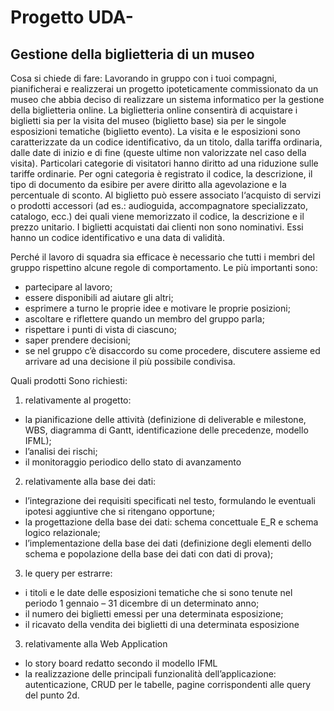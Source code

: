 # Progetto UDA-

## Gestione della biglietteria di un museo

Cosa si chiede di fare:
Lavorando in gruppo con i tuoi compagni, pianificherai e realizzerai un progetto ipoteticamente commissionato da un museo che abbia deciso di realizzare un sistema informatico per la gestione della biglietteria online.
La biglietteria online consentirà di acquistare i biglietti sia per la visita del museo (biglietto base) sia per le singole esposizioni tematiche (biglietto evento). La visita e le esposizioni sono caratterizzate da un codice identificativo, da un titolo, dalla tariffa ordinaria, dalle date di inizio e di fine (queste ultime non valorizzate nel caso della visita).
Particolari categorie di visitatori hanno diritto ad una riduzione sulle tariffe ordinarie. Per ogni categoria è registrato il codice, la descrizione, il tipo di documento da esibire per avere diritto alla agevolazione e la percentuale di sconto.
Al biglietto può essere associato l‘acquisto di servizi o prodotti accessori (ad es.: audioguida, accompagnatore specializzato, catalogo, ecc.) dei quali viene memorizzato il codice, la descrizione e il prezzo unitario.
I biglietti acquistati dai clienti non sono nominativi. Essi hanno un codice identificativo e una data di validità.

Perché il lavoro di squadra sia efficace è necessario che tutti i membri del gruppo rispettino alcune regole di comportamento. Le più importanti sono:
- partecipare al lavoro;
- essere disponibili ad aiutare gli altri;
- esprimere a turno le proprie idee e motivare le proprie posizioni;
- ascoltare e riflettere quando un membro del gruppo parla;
- rispettare i punti di vista di ciascuno;
- saper prendere decisioni;
- se nel gruppo c’è disaccordo su come procedere, discutere assieme ed arrivare ad una
  decisione il più possibile condivisa.

Quali prodotti
Sono richiesti:
1. relativamente al progetto:
- la pianificazione delle attività (definizione di deliverable e milestone, WBS, diagramma di Gantt, identificazione delle precedenze, modello IFML);
- l’analisi dei rischi;
- il monitoraggio periodico dello stato di avanzamento
2. relativamente alla base dei dati:
- l’integrazione dei requisiti specificati nel testo, formulando le eventuali ipotesi aggiuntive
che si ritengano opportune;
- la progettazione della base dei dati: schema concettuale E_R e schema logico relazionale;
- l’implementazione della base dei dati (definizione degli elementi dello schema e
popolazione della base dei dati con dati di prova);
3. le query per estrarre:
- i titoli e le date delle esposizioni tematiche che si sono tenute nel periodo 1 gennaio – 31
dicembre di un determinato anno;
- il numero dei biglietti emessi per una determinata esposizione;
- il ricavato della vendita dei biglietti di una determinata esposizione
3. relativamente alla Web Application
- lo story board redatto secondo il modello IFML
- la realizzazione delle principali funzionalità dell’applicazione: autenticazione, CRUD per le
tabelle, pagine corrispondenti alle query del punto 2d.